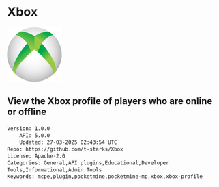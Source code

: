 # Xbox
<img src="https://raw.githubusercontent.com/t-starks/Xbox/5fb16f9b2750e2e6edd5c71fb56c5270368f038f/icon.png" width="128" height="128" />

## View the Xbox profile of players who are online or offline
```properties
Version: 1.0.0
    API: 5.0.0
    Updated: 27-03-2025 02:43:54 UTC
Repo: https://github.com/t-starks/Xbox
License: Apache-2.0
Categories: General,API plugins,Educational,Developer Tools,Informational,Admin Tools
Keywords: mcpe,plugin,pocketmine,pocketmine-mp,xbox,xbox-profile
```